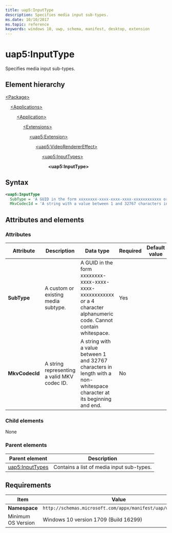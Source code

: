 ```yaml
---
title: uap5:InputType
description: Specifies media input sub-types.
ms.date: 10/10/2017
ms.topic: reference
keywords: windows 10, uwp, schema, manifest, desktop, extension 
---
```


# uap5:InputType

Specifies media input sub-types.

## Element hierarchy

[\<Package\>](element-package.md)

&nbsp;&nbsp;&nbsp;&nbsp;[\<Applications\>](element-applications.md)

&nbsp;&nbsp;&nbsp;&nbsp; &nbsp;&nbsp;&nbsp;&nbsp;[\<Application\>](element-application.md)

&nbsp;&nbsp;&nbsp;&nbsp; &nbsp;&nbsp;&nbsp;&nbsp; &nbsp;&nbsp;&nbsp;&nbsp;[\<Extensions\>](element-1-extensions.md)

&nbsp;&nbsp;&nbsp;&nbsp; &nbsp;&nbsp;&nbsp;&nbsp; &nbsp;&nbsp;&nbsp;&nbsp; &nbsp;&nbsp;&nbsp;&nbsp;[\<uap5:Extension\>](element-uap5-extension.md)

&nbsp;&nbsp;&nbsp;&nbsp; &nbsp;&nbsp;&nbsp;&nbsp; &nbsp;&nbsp;&nbsp;&nbsp; &nbsp;&nbsp;&nbsp;&nbsp; &nbsp;&nbsp;&nbsp;&nbsp;[\<uap5:VideoRendererEffect\>](element-uap5-videorenderereffect.md)

&nbsp;&nbsp;&nbsp;&nbsp; &nbsp;&nbsp;&nbsp;&nbsp; &nbsp;&nbsp;&nbsp;&nbsp; &nbsp;&nbsp;&nbsp;&nbsp; &nbsp;&nbsp;&nbsp;&nbsp; &nbsp;&nbsp;&nbsp;&nbsp;[\<uap5:InputTypes\>](element-uap5-inputtypes.md)

&nbsp;&nbsp;&nbsp;&nbsp; &nbsp;&nbsp;&nbsp;&nbsp; &nbsp;&nbsp;&nbsp;&nbsp; &nbsp;&nbsp;&nbsp;&nbsp; &nbsp;&nbsp;&nbsp;&nbsp; &nbsp;&nbsp;&nbsp;&nbsp; &nbsp;&nbsp;&nbsp;&nbsp;**\<uap5:InputType\>**

## Syntax

```xml
<uap5:InputType
  SubType = 'A GUID in the form xxxxxxxx-xxxx-xxxx-xxxx-xxxxxxxxxxxx or a 4 character alphanumeric code. Cannot contain whitespace.'
  MkvCodecId = 'A string with a value between 1 and 32767 characters in length with a non-whitespace character at its beginning and end.' />
```

## Attributes and elements

### Attributes

| Attribute | Description | Data type | Required | Default value |
|-|-|-|-|-|
| **SubType** | A custom or existing media subtype. | A GUID in the form xxxxxxxx-xxxx-xxxx-xxxx-xxxxxxxxxxxx *or* a 4 character alphanumeric code. Cannot contain whitespace. | Yes |  |
| **MkvCodecId** | A string representing a valid MKV codec ID. | A string with a value between 1 and 32767 characters in length with a non-whitespace character at its beginning and end. | No |  |

### Child elements

None

### Parent elements

| Parent element | Description |
|-|-|
| [uap5:InputTypes](element-uap5-inputtypes.md) | Contains a list of media input sub-types. |

## Requirements

| Item | Value |
|--|--|
| **Namespace** | `http://schemas.microsoft.com/appx/manifest/uap/windows10/5` |
| Minimum OS Version | Windows 10 version 1709 (Build 16299) |
